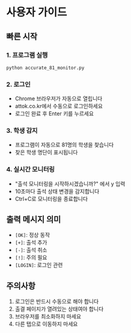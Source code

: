 # 사용자 가이드

## 빠른 시작

### 1. 프로그램 실행
```bash
python accurate_81_monitor.py
```

### 2. 로그인
- Chrome 브라우저가 자동으로 열립니다
- attok.co.kr에서 수동으로 로그인하세요
- 로그인 완료 후 Enter 키를 누르세요

### 3. 학생 감지
- 프로그램이 자동으로 81명의 학생을 찾습니다
- 찾은 학생 명단이 표시됩니다

### 4. 실시간 모니터링
- "출석 모니터링을 시작하시겠습니까?" 에서 y 입력
- 10초마다 출석 상태 변경을 감지합니다
- Ctrl+C로 모니터링을 종료합니다

## 출력 메시지 의미

- `[OK]`: 정상 동작
- `[+]`: 출석 추가
- `[-]`: 출석 취소
- `[!]`: 주의 필요
- `[LOGIN]`: 로그인 관련

## 주의사항

1. 로그인은 반드시 수동으로 해야 합니다
2. 출결 페이지가 열려있는 상태여야 합니다
3. 브라우저를 최소화하지 마세요
4. 다른 탭으로 이동하지 마세요
